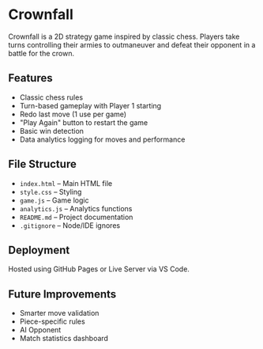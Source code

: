 # Crownfall

Crownfall is a 2D strategy game inspired by classic chess. Players take turns controlling their armies to outmaneuver and defeat their opponent in a battle for the crown.

## Features
- Classic chess rules
- Turn-based gameplay with Player 1 starting
- Redo last move (1 use per game)
- "Play Again" button to restart the game
- Basic win detection
- Data analytics logging for moves and performance

## File Structure
- `index.html` – Main HTML file
- `style.css` – Styling
- `game.js` – Game logic
- `analytics.js` – Analytics functions
- `README.md` – Project documentation
- `.gitignore` – Node/IDE ignores

## Deployment
Hosted using GitHub Pages or Live Server via VS Code.

## Future Improvements
- Smarter move validation
- Piece-specific rules
- AI Opponent
- Match statistics dashboard
